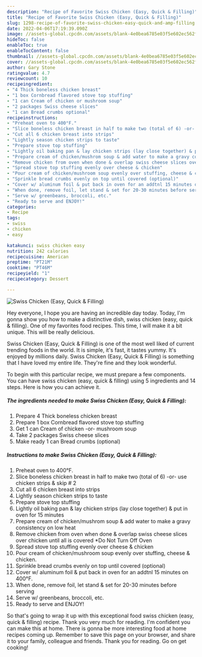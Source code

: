 ```yaml
---
description: "Recipe of Favorite Swiss Chicken (Easy, Quick & Filling)"
title: "Recipe of Favorite Swiss Chicken (Easy, Quick & Filling)"
slug: 1298-recipe-of-favorite-swiss-chicken-easy-quick-and-amp-filling
date: 2022-04-06T17:19:39.090Z
image: //assets-global.cpcdn.com/assets/blank-4e0bea6785e03f5e602ec562f230caae08da540cada707380b4fe1bbebba43da.png
hideToc: false
enableToc: true
enableTocContent: false
thumbnail: //assets-global.cpcdn.com/assets/blank-4e0bea6785e03f5e602ec562f230caae08da540cada707380b4fe1bbebba43da.png
cover: //assets-global.cpcdn.com/assets/blank-4e0bea6785e03f5e602ec562f230caae08da540cada707380b4fe1bbebba43da.png
author: Gary Stone
ratingvalue: 4.7
reviewcount: 10
recipeingredient:
- "4 Thick boneless chicken breast"
- "1 box Cornbread flavored stove top stuffing"
- "1 can Cream of chicken or mushroom soup"
- "2 packages Swiss cheese slices"
- "1 can Bread crumbs optional"
recipeinstructions:
- "Preheat oven to 400°F."
- "Slice boneless chicken breast in half to make two (total of 6) -or- use chicken strips & skip # 2"
- "Cut all 6 chicken breast into strips"
- "Lightly season chicken strips to taste"
- "Prepare stove top stuffing"
- "Lightly oil baking pan & lay chicken strips (lay close together) & put in oven for 15 minutes"
- "Prepare cream of chicken/mushrom soup & add water to make a gravy consistency on low heat"
- "Remove chicken from oven when done & overlap swiss cheese slices over chicken until all is covered *Do Not Turn Off Oven"
- "Spread stove top stuffing evenly over cheese & chicken"
- "Pour cream of chicken/mushroom soup evenly over stuffing, cheese & chicken."
- "Sprinkle bread crumbs evenly on top until covered (optional)"
- "Cover w/ aluminum foil & put back in oven for an addtnl 15 minutes on 400°F."
- "When done, remove foil, let stand & set for 20-30 minutes before serving"
- "Serve w/ greenbeans, broccoli, etc."
- "Ready to serve and ENJOY!"
categories:
- Recipe
tags:
- swiss
- chicken
- easy

katakunci: swiss chicken easy 
nutrition: 242 calories
recipecuisine: American
preptime: "PT21M"
cooktime: "PT46M"
recipeyield: "1"
recipecategory: Dessert

---
```



![Swiss Chicken (Easy, Quick & Filling)](//assets-global.cpcdn.com/assets/blank-4e0bea6785e03f5e602ec562f230caae08da540cada707380b4fe1bbebba43da.png)

Hey everyone, I hope you are having an incredible day today. Today, I'm gonna show you how to make a distinctive dish, swiss chicken (easy, quick & filling). One of my favorites food recipes. This time, I will make it a bit unique. This will be really delicious.



Swiss Chicken (Easy, Quick & Filling) is one of the most well liked of current trending foods in the world. It is simple, it's fast, it tastes yummy. It's enjoyed by millions daily. Swiss Chicken (Easy, Quick & Filling) is something that I have loved my entire life. They're fine and they look wonderful.


To begin with this particular recipe, we must prepare a few components. You can have swiss chicken (easy, quick & filling) using 5 ingredients and 14 steps. Here is how you can achieve it.

<!--inarticleads1-->

##### The ingredients needed to make Swiss Chicken (Easy, Quick & Filling):

1. Prepare 4 Thick boneless chicken breast
1. Prepare 1 box Cornbread flavored stove top stuffing
1. Get 1 can Cream of chicken -or- mushroom soup
1. Take 2 packages Swiss cheese slices
1. Make ready 1 can Bread crumbs (optional)




<!--inarticleads2-->

##### Instructions to make Swiss Chicken (Easy, Quick & Filling):

1. Preheat oven to 400°F.
1. Slice boneless chicken breast in half to make two (total of 6) -or- use chicken strips & skip # 2
1. Cut all 6 chicken breast into strips
1. Lightly season chicken strips to taste
1. Prepare stove top stuffing
1. Lightly oil baking pan & lay chicken strips (lay close together) & put in oven for 15 minutes
1. Prepare cream of chicken/mushrom soup & add water to make a gravy consistency on low heat
1. Remove chicken from oven when done & overlap swiss cheese slices over chicken until all is covered *Do Not Turn Off Oven
1. Spread stove top stuffing evenly over cheese & chicken
1. Pour cream of chicken/mushroom soup evenly over stuffing, cheese & chicken.
1. Sprinkle bread crumbs evenly on top until covered (optional)
1. Cover w/ aluminum foil & put back in oven for an addtnl 15 minutes on 400°F.
1. When done, remove foil, let stand & set for 20-30 minutes before serving
1. Serve w/ greenbeans, broccoli, etc.
1. Ready to serve and ENJOY!



So that's going to wrap it up with this exceptional food swiss chicken (easy, quick & filling) recipe. Thank you very much for reading. I'm confident you can make this at home. There is gonna be more interesting food at home recipes coming up. Remember to save this page on your browser, and share it to your family, colleague and friends. Thank you for reading. Go on get cooking!
